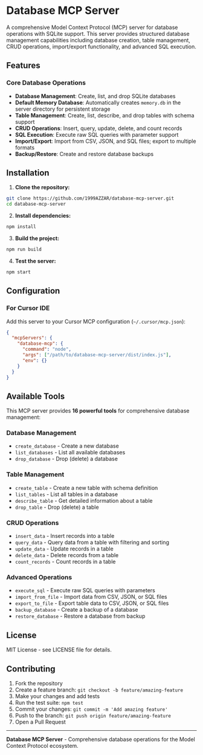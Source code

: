 # Database MCP Server

A comprehensive Model Context Protocol (MCP) server for database operations with SQLite support. This server provides structured database management capabilities including database creation, table management, CRUD operations, import/export functionality, and advanced SQL execution.

## Features

### Core Database Operations
- **Database Management**: Create, list, and drop SQLite databases
- **Default Memory Database**: Automatically creates `memory.db` in the server directory for persistent storage
- **Table Management**: Create, list, describe, and drop tables with schema support
- **CRUD Operations**: Insert, query, update, delete, and count records
- **SQL Execution**: Execute raw SQL queries with parameter support
- **Import/Export**: Import from CSV, JSON, and SQL files; export to multiple formats
- **Backup/Restore**: Create and restore database backups

## Installation

1. **Clone the repository:**
```bash
git clone https://github.com/1999AZZAR/database-mcp-server.git
cd database-mcp-server
```

2. **Install dependencies:**
```bash
npm install
```

3. **Build the project:**
```bash
npm run build
```

4. **Test the server:**
```bash
npm start
```

## Configuration

### For Cursor IDE

Add this server to your Cursor MCP configuration (`~/.cursor/mcp.json`):

```json
{
  "mcpServers": {
    "database-mcp": {
      "command": "node",
      "args": ["/path/to/database-mcp-server/dist/index.js"],
      "env": {}
    }
  }
}
```

## Available Tools

This MCP server provides **16 powerful tools** for comprehensive database management:

### Database Management
- `create_database` - Create a new database
- `list_databases` - List all available databases  
- `drop_database` - Drop (delete) a database

### Table Management
- `create_table` - Create a new table with schema definition
- `list_tables` - List all tables in a database
- `describe_table` - Get detailed information about a table
- `drop_table` - Drop (delete) a table

### CRUD Operations
- `insert_data` - Insert records into a table
- `query_data` - Query data from a table with filtering and sorting
- `update_data` - Update records in a table
- `delete_data` - Delete records from a table
- `count_records` - Count records in a table

### Advanced Operations
- `execute_sql` - Execute raw SQL queries with parameters
- `import_from_file` - Import data from CSV, JSON, or SQL files
- `export_to_file` - Export table data to CSV, JSON, or SQL files
- `backup_database` - Create a backup of a database
- `restore_database` - Restore a database from backup

## License

MIT License - see LICENSE file for details.

## Contributing

1. Fork the repository
2. Create a feature branch: `git checkout -b feature/amazing-feature`
3. Make your changes and add tests
4. Run the test suite: `npm test`
5. Commit your changes: `git commit -m 'Add amazing feature'`
6. Push to the branch: `git push origin feature/amazing-feature`
7. Open a Pull Request

---

**Database MCP Server** - Comprehensive database operations for the Model Context Protocol ecosystem.